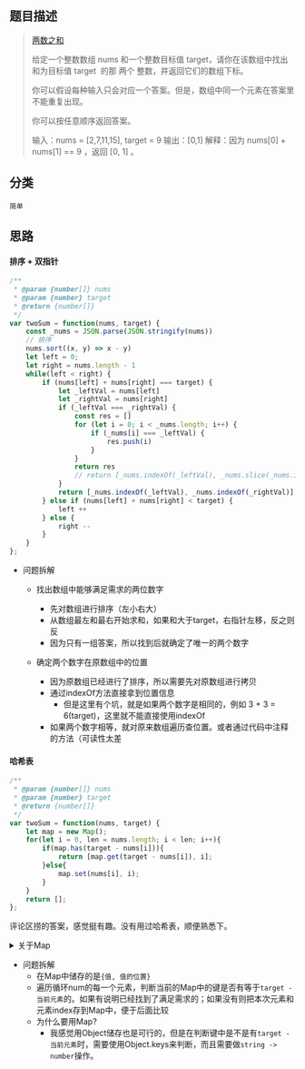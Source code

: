 ## 题目描述

> [两数之和](https://leetcode-cn.com/problems/two-sum/)
>
>给定一个整数数组 nums 和一个整数目标值 target，请你在该数组中找出 和为目标值 target  的那 两个 整数，并返回它们的数组下标。
>
> 你可以假设每种输入只会对应一个答案。但是，数组中同一个元素在答案里不能重复出现。
>
> 你可以按任意顺序返回答案。
>
> 输入：nums = [2,7,11,15], target = 9
输出：[0,1]
解释：因为 nums[0] + nums[1] == 9 ，返回 [0, 1] 。

## 分类
`简单` 

## 思路
#### 排序 + 双指针
```javascript
/**
 * @param {number[]} nums
 * @param {number} target
 * @return {number[]}
 */
var twoSum = function(nums, target) {
    const _nums = JSON.parse(JSON.stringify(nums))
    // 排序
    nums.sort((x, y) => x - y)
    let left = 0;
    let right = nums.length - 1
    while(left < right) {
        if (nums[left] + nums[right] === target) {
            let _leftVal = nums[left]
            let _rightVal = nums[right]
            if (_leftVal === _rightVal) {
                const res = []
                for (let i = 0; i < _nums.length; i++) {
                    if (_nums[i] === _leftVal) {
                        res.push(i)
                    }
                }
                return res
                // return [_nums.indexOf(_leftVal), _nums.slice(_nums.indexOf(_leftVal) + 1).indexOf(_rightVal) + _nums.indexOf(_leftVal) + 1]
            }
            return [_nums.indexOf(_leftVal), _nums.indexOf(_rightVal)]
        } else if (nums[left] + nums[right] < target) {
            left ++
        } else {
            right --
        }
    }
};

```
- 问题拆解
  - 找出数组中能够满足需求的两位数字
    - 先对数组进行排序（左小右大）
    - 从数组最左和最右开始求和，如果和大于target，右指针左移，反之则反
    - 因为只有一组答案，所以找到后就确定了唯一的两个数字

  - 确定两个数字在原数组中的位置
    - 因为原数组已经进行了排序，所以需要先对原数组进行拷贝
    - 通过indexOf方法直接拿到位置信息
      - 但是这里有个坑，就是如果两个数字是相同的，例如 3 + 3 = 6(target)，这里就不能直接使用indexOf
    - 如果两个数字相等，就对原来数组遍历查位置。或者通过代码中注释的方法（可读性太差

#### 哈希表

```javascript
/**
 * @param {number[]} nums
 * @param {number} target
 * @return {number[]}
 */
var twoSum = function(nums, target) {
    let map = new Map();
    for(let i = 0, len = nums.length; i < len; i++){
        if(map.has(target - nums[i])){
            return [map.get(target - nums[i]), i];
        }else{
            map.set(nums[i], i);
        }
    }
    return [];
};

```
评论区捞的答案，感觉挺有趣。没有用过哈希表，顺便熟悉下。
<details><summary>关于Map</summary>

> javascript 中的 [Map](https://developer.mozilla.org/zh-CN/docs/Web/JavaScript/Reference/Global_Objects/Map)
> 
> Map 对象保存键值对,任何值(对象或者原始值) 都可以作为一个键或一个值。
> 
> ```javascript
> /**
>  * 是否存在指定元素的键值
>  * @params {*} key
>  * @return {Boolean}
>  **/
> Map.has(key)
> /**
>  * 为 Map 对象添加或更新一个指定了键（key）和值（value）的（新）键值对
>  * @params {*} key 键
>  * @params {*} val 值
>  * @return {Map} 返回Map对象本身，可以链式调用
>  **/
> Map.set(key, val)
> /**
>  * 返回某个 Map 对象中的一个指定元素。
>  * @params {*} key
>  * @return {*} val
>  **/
> Map.get(key)
> ```
</details>

- 问题拆解
  - 在Map中储存的是`{值, 值的位置}`
  - 遍历循环num的每一个元素，判断当前的Map中的键是否有等于`target - 当前元素`的。如果有说明已经找到了满足需求的；如果没有则把本次元素和元素index存到Map中，便于后面比较
  - 为什么要用Map?
    - 我感觉用Object储存也是可行的，但是在判断键中是不是有`target - 当前元素`时，需要使用Object.keys来判断，而且需要做`string -> number`操作。